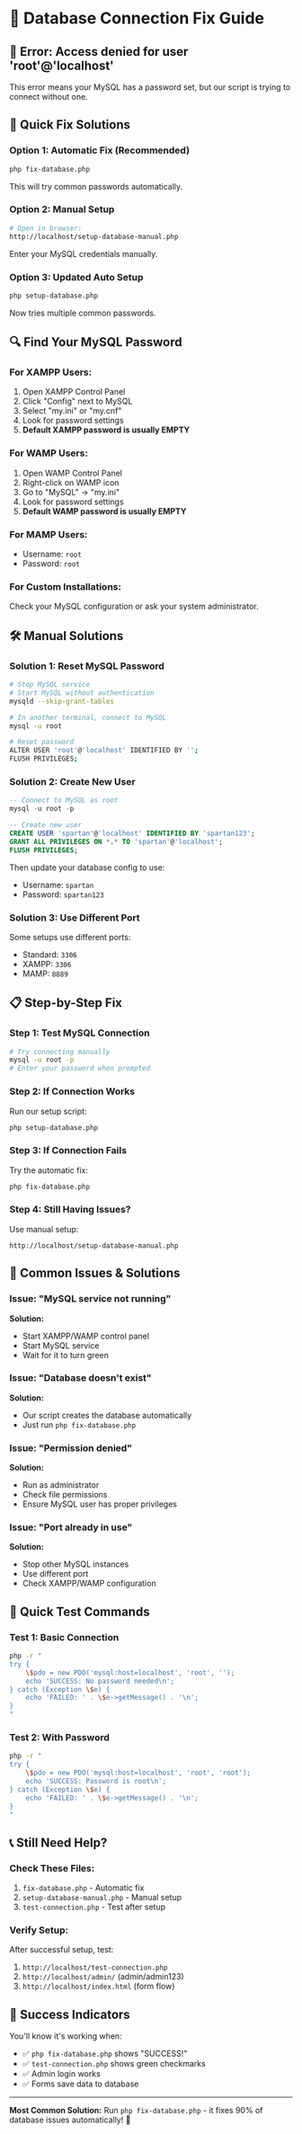 # 🔧 Database Connection Fix Guide

## 🚨 Error: Access denied for user 'root'@'localhost'

This error means your MySQL has a password set, but our script is trying to connect without one.

## 🚀 Quick Fix Solutions

### Option 1: Automatic Fix (Recommended)
```bash
php fix-database.php
```
This will try common passwords automatically.

### Option 2: Manual Setup
```bash
# Open in browser:
http://localhost/setup-database-manual.php
```
Enter your MySQL credentials manually.

### Option 3: Updated Auto Setup
```bash
php setup-database.php
```
Now tries multiple common passwords.

## 🔍 Find Your MySQL Password

### For XAMPP Users:
1. Open XAMPP Control Panel
2. Click "Config" next to MySQL
3. Select "my.ini" or "my.cnf"
4. Look for password settings
5. **Default XAMPP password is usually EMPTY**

### For WAMP Users:
1. Open WAMP Control Panel
2. Right-click on WAMP icon
3. Go to "MySQL" → "my.ini"
4. Look for password settings
5. **Default WAMP password is usually EMPTY**

### For MAMP Users:
- Username: `root`
- Password: `root`

### For Custom Installations:
Check your MySQL configuration or ask your system administrator.

## 🛠️ Manual Solutions

### Solution 1: Reset MySQL Password
```bash
# Stop MySQL service
# Start MySQL without authentication
mysqld --skip-grant-tables

# In another terminal, connect to MySQL
mysql -u root

# Reset password
ALTER USER 'root'@'localhost' IDENTIFIED BY '';
FLUSH PRIVILEGES;
```

### Solution 2: Create New User
```sql
-- Connect to MySQL as root
mysql -u root -p

-- Create new user
CREATE USER 'spartan'@'localhost' IDENTIFIED BY 'spartan123';
GRANT ALL PRIVILEGES ON *.* TO 'spartan'@'localhost';
FLUSH PRIVILEGES;
```

Then update your database config to use:
- Username: `spartan`
- Password: `spartan123`

### Solution 3: Use Different Port
Some setups use different ports:
- Standard: `3306`
- XAMPP: `3306`
- MAMP: `8889`

## 📋 Step-by-Step Fix

### Step 1: Test MySQL Connection
```bash
# Try connecting manually
mysql -u root -p
# Enter your password when prompted
```

### Step 2: If Connection Works
Run our setup script:
```bash
php setup-database.php
```

### Step 3: If Connection Fails
Try the automatic fix:
```bash
php fix-database.php
```

### Step 4: Still Having Issues?
Use manual setup:
```
http://localhost/setup-database-manual.php
```

## 🔧 Common Issues & Solutions

### Issue: "MySQL service not running"
**Solution:**
- Start XAMPP/WAMP control panel
- Start MySQL service
- Wait for it to turn green

### Issue: "Database doesn't exist"
**Solution:**
- Our script creates the database automatically
- Just run `php fix-database.php`

### Issue: "Permission denied"
**Solution:**
- Run as administrator
- Check file permissions
- Ensure MySQL user has proper privileges

### Issue: "Port already in use"
**Solution:**
- Stop other MySQL instances
- Use different port
- Check XAMPP/WAMP configuration

## 🎯 Quick Test Commands

### Test 1: Basic Connection
```bash
php -r "
try {
    \$pdo = new PDO('mysql:host=localhost', 'root', '');
    echo 'SUCCESS: No password needed\n';
} catch (Exception \$e) {
    echo 'FAILED: ' . \$e->getMessage() . '\n';
}
"
```

### Test 2: With Password
```bash
php -r "
try {
    \$pdo = new PDO('mysql:host=localhost', 'root', 'root');
    echo 'SUCCESS: Password is root\n';
} catch (Exception \$e) {
    echo 'FAILED: ' . \$e->getMessage() . '\n';
}
"
```

## 📞 Still Need Help?

### Check These Files:
1. `fix-database.php` - Automatic fix
2. `setup-database-manual.php` - Manual setup
3. `test-connection.php` - Test after setup

### Verify Setup:
After successful setup, test:
1. `http://localhost/test-connection.php`
2. `http://localhost/admin/` (admin/admin123)
3. `http://localhost/index.html` (form flow)

## 🎉 Success Indicators

You'll know it's working when:
- ✅ `php fix-database.php` shows "SUCCESS!"
- ✅ `test-connection.php` shows green checkmarks
- ✅ Admin login works
- ✅ Forms save data to database

---

**Most Common Solution:** Run `php fix-database.php` - it fixes 90% of database issues automatically! 🚀
